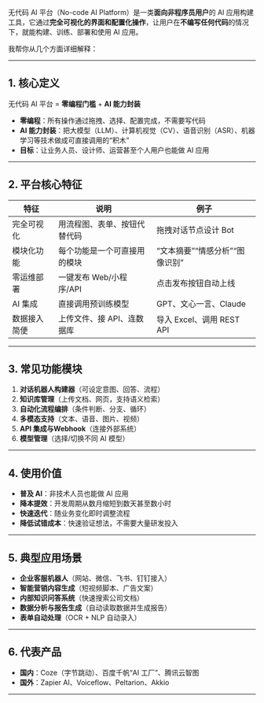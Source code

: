无代码 AI 平台（No-code AI Platform）是一类**面向非程序员用户**的 AI 应用构建工具，它通过**完全可视化的界面和配置化操作**，让用户在**不编写任何代码**的情况下，就能构建、训练、部署和使用 AI 应用。

我帮你从几个方面详细解释：

---

## 1. 核心定义

无代码 AI 平台 = **零编程门槛** + **AI 能力封装**

* **零编程**：所有操作通过拖拽、选择、配置完成，不需要写代码
* **AI 能力封装**：把大模型（LLM）、计算机视觉（CV）、语音识别（ASR）、机器学习等技术做成可直接调用的“积木”
* **目标**：让业务人员、设计师、运营甚至个人用户也能做 AI 应用

---

## 2. 平台核心特征

| 特征     | 说明               | 例子                   |
| ------ | ---------------- | -------------------- |
| 完全可视化  | 用流程图、表单、按钮代替代码   | 拖拽对话节点设计 Bot         |
| 模块化功能  | 每个功能是一个可直接用的模块   | “文本摘要”“情感分析”“图像识别”   |
| 零运维部署  | 一键发布 Web/小程序/API | 点击发布按钮自动上线           |
| AI 集成  | 直接调用预训练模型        | GPT、文心一言、Claude      |
| 数据接入简便 | 上传文件、接 API、连数据库  | 导入 Excel、调用 REST API |

---

## 3. 常见功能模块

1. **对话机器人构建器**（可设定意图、回答、流程）
2. **知识库管理**（上传文档、网页，支持语义检索）
3. **自动化流程编排**（条件判断、分支、循环）
4. **多模态支持**（文本、语音、图片、视频）
5. **API 集成与Webhook**（连接外部系统）
6. **模型管理**（选择/切换不同 AI 模型）

---

## 4. 使用价值

* **普及 AI**：非技术人员也能做 AI 应用
* **降本提效**：开发周期从数月缩短到数天甚至数小时
* **快速迭代**：随业务变化即时调整流程
* **降低试错成本**：快速验证想法，不需要大量研发投入

---

## 5. 典型应用场景

* **企业客服机器人**（网站、微信、飞书、钉钉接入）
* **智能营销内容生成**（短视频脚本、广告文案）
* **内部知识问答系统**（快速搜索公司文档）
* **数据分析与报告生成**（自动读取数据并生成报告）
* **表单自动处理**（OCR + NLP 自动录入）

---

## 6. 代表产品

* **国内**：Coze（字节跳动）、百度千帆“AI 工厂”、腾讯云智图
* **国外**：Zapier AI、Voiceflow、Peltarion、Akkio

---
